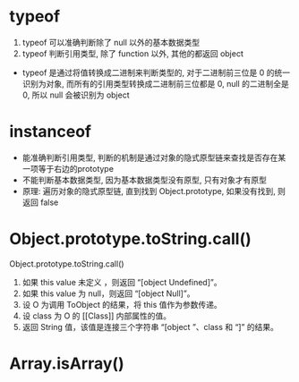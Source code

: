 # typeof
1. typeof 可以准确判断除了 null 以外的基本数据类型
2. typeof 判断引用类型, 除了 function 以外, 其他的都返回 object

- typeof 是通过将值转换成二进制来判断类型的, 对于二进制前三位是 0 的统一识别为对象, 而所有的引用类型转换成二进制前三位都是 0, null 的二进制全是 0, 所以 null 会被识别为 object


# instanceof
- 能准确判断引用类型, 判断的机制是通过对象的隐式原型链来查找是否存在某一项等于右边的prototype
- 不能判断基本数据类型, 因为基本数据类型没有原型, 只有对象才有原型 
- 原理: 遍历对象的隐式原型链, 直到找到 Object.prototype, 如果没有找到, 则返回 false

# Object.prototype.toString.call() 

Object.prototype.toString.call()
1. 如果 this value 未定义 ，则返回 “[object Undefined]”。
2. 如果 this value 为 null，则返回 “[object Null]”。
3. 设 O 为调用 ToObject 的结果，将 this 值作为参数传递。
4. 设 class 为 O 的 [[Class]] 内部属性的值。
5. 返回 String 值，该值是连接三个字符串 “[object ”、class 和 “]” 的结果。

# Array.isArray()
